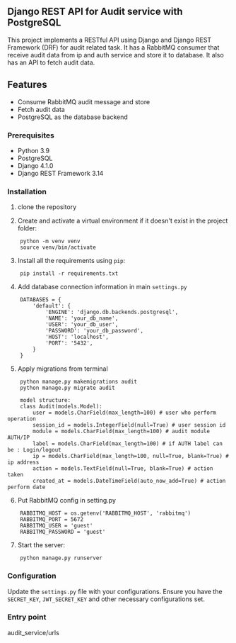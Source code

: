 ## Django REST API for Audit service with PostgreSQL
This project implements a RESTful API using Django and Django REST Framework (DRF) for audit related task. It has a RabbitMQ consumer that receive audit data from
ip and auth service and store it to database. It also has an API to fetch audit data.

## Features

- Consume RabbitMQ audit message and store
- Fetch audit data
- PostgreSQL as the database backend

### Prerequisites

- Python 3.9
- PostgreSQL
- Django 4.1.0
- Django REST Framework 3.14

### Installation

1. clone the repository

2. Create and activate a virtual environment if it doesn't exist in the project folder:
```
    python -m venv venv
    source venv/bin/activate
```

3. Install all the requirements using `pip`:
```
    pip install -r requirements.txt
```

4. Add database connection information in main `settings.py` 
```
    DATABASES = {
        'default': {
            'ENGINE': 'django.db.backends.postgresql',
            'NAME': 'your_db_name',
            'USER': 'your_db_user',
            'PASSWORD': 'your_db_password',
            'HOST': 'localhost',
            'PORT': '5432',
        }
    }
```

5. Apply migrations from terminal
```
    python manage.py makemigrations audit
    python manage.py migrate audit
    
    model structure:
    class Audit(models.Model):
        user = models.CharField(max_length=100) # user who perform operation
        session_id = models.IntegerField(null=True) # user session id
        module = models.CharField(max_length=100) # audit module AUTH/IP
        label = models.CharField(max_length=100) # if AUTH label can be : Login/logout
        ip = models.CharField(max_length=100, null=True, blank=True) # ip address
        action = models.TextField(null=True, blank=True) # action taken
        created_at = models.DateTimeField(auto_now_add=True) # action perform date
```

6. Put RabbitMQ config in setting.py

```
    RABBITMQ_HOST = os.getenv('RABBITMQ_HOST', 'rabbitmq')
    RABBITMQ_PORT = 5672
    RABBITMQ_USER = 'guest'
    RABBITMQ_PASSWORD = 'guest'
```
    
7. Start the server:
```
    python manage.py runserver
```


### Configuration

Update the `settings.py` file with your configurations. Ensure you have the `SECRET_KEY`, `JWT_SECRET_KEY` and other necessary configurations set.

### Entry point

audit_service/urls

